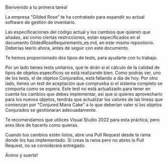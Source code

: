 Bienvenido a tu primera tarea!

La empresa "Gilded Rose" te ha contratado para expandir su actual software de gestión de inventario.

Las especificaciones del código actual y los cambios que quieren que añadas, así como ciertas restricciones, están especificados en el documento GildedRoseRequirements_es.md, en este mismo repositorio.
Deberías leerlo ahora, antes de seguir con este documento.

Te hemos proporcionado dos tipos de tests, para ayudarte con tu trabajo. 

Por un lado tienes tests unitarios, que te dirán si el cálculo de la calidad de tipos de objetos específicos se está realizando bien. Como podrás ver, uno de los tests, el de objetos Conjurados, está fallando a día de hoy.
Por otro lado, tienes un test de aceptación que comprueba si el sistema completo se comporta como se espera. Este test no está actualizado para tener en cuenta los cambios que debes implementar, así que si quieres aprovecharlo para los nuevos objetos, tendrás que actualizar los valores de las líneas que comienzan por "Conjured Mana Cake" a lo que deberían valer si los objetos Conjurados se gestionaran adecuadamente.

Te recomendamos que utilices Visual Studio 2022 para esta práctica, pero eres libre de hacerlo como quieras.

Cuando tus cambios estén listos, abre una Pull Request desde la rama donde los has implementado. Si creas la rama pero no abres la Pull Request, no se considerará entregado.

Ánimo y suerte!
